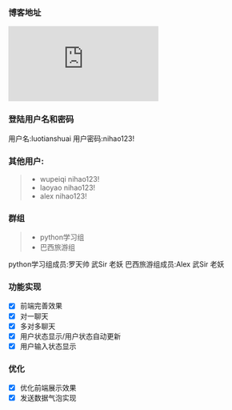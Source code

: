 ### 博客地址
![博客](http://www.cnblogs.com/luotianshuai/p/5353893.html)


### 登陆用户名和密码
用户名:luotianshuai
用户密码:nihao123!

### 其他用户:
> * wupeiqi nihao123!
> * laoyao nihao123!
> * alex nihao123!

### 群组
> * python学习组
> * 巴西旅游组


python学习组成员:罗天帅  武Sir  老妖
巴西旅游组成员:Alex  武Sir 老妖

### 功能实现
- [x] 前端完善效果
- [x] 对一聊天
- [x] 多对多聊天
- [x] 用户状态显示/用户状态自动更新
- [x] 用户输入状态显示

### 优化
- [x] 优化前端展示效果
- [x] 发送数据气泡实现
